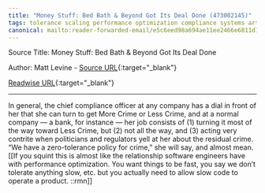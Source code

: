 ```yaml
---
title: "Money Stuff: Bed Bath & Beyond Got Its Deal Done (473002145)"
tags: tolerance scaling performance optimization compliance systems articles-24193560
canonical: mailto:reader-forwarded-email/e5c6eed98a694ae11ee2466e6811d1d5
---
```


Source Title: Money Stuff: Bed Bath & Beyond Got Its Deal Done

Author: Matt Levine - [Source URL](mailto:reader-forwarded-email/e5c6eed98a694ae11ee2466e6811d1d5){:target="_blank"}

[Readwise URL](https://readwise.io/open/473002145){:target="_blank"}

---

In general, the chief compliance officer at any company has a dial in front of her that she can turn to get More Crime or Less Crime, and at a normal company — a bank, for instance — her job consists of (1) turning it most of the way toward Less Crime, but (2) not all the way, and (3) acting very contrite when politicians and regulators yell at her about the residual crime. “We have a zero-tolerance policy for crime,” she will say, and almost mean.
[[If you squint this is almost like the relationship software engineers have with performance optimization. You want things to be fast, you say we don’t tolerate anything slow, etc. but you actually need to allow slow code to operate a product. ::rmn]]
